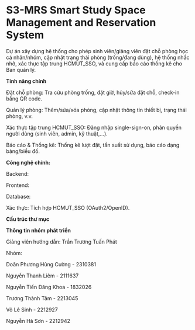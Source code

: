 # S3-MRS Smart Study Space Management and Reservation System
Dự án xây dựng hệ thống cho phép sinh viên/giảng viên đặt chỗ phòng học cá nhân/nhóm, cập nhật trạng thái phòng (trống/đang dùng), hệ thống nhắc nhở, xác thực tập trung HCMUT_SSO, và cung cấp báo cáo thống kê cho Ban quản lý.

**Tính năng chính**

Đặt chỗ phòng:
Tra cứu phòng trống, đặt giờ, hủy/sửa đặt chỗ, check-in bằng QR code.

Quản lý phòng:
Thêm/sửa/xóa phòng, cập nhật thông tin thiết bị, trạng thái phòng, v.v.

Xác thực tập trung HCMUT_SSO:
Đăng nhập single-sign-on, phân quyền người dùng (sinh viên, admin, kỹ thuật,…).

Báo cáo & Thống kê:
Thống kê lượt đặt, tần suất sử dụng, báo cáo dạng bảng/biểu đồ.

**Công nghệ chính:**

Backend:

Frontend:

Database:

Xác thực: Tích hợp HCMUT_SSO (OAuth2/OpenID).

**Cấu trúc thư mục**



**Thông tin nhóm phát triển**

Giảng viên hướng dẫn: Trần Trương Tuấn Phát

Nhóm:

Doãn Phương Hùng Cường - 2310381

Nguyễn Thanh Liêm - 2111637

Nguyễn Tiến Đăng Khoa - 1832026

Trương Thành Tâm - 2213045

Võ Lê Sinh - 2212927 

Nguyễn Hà Sơn - 2212942

